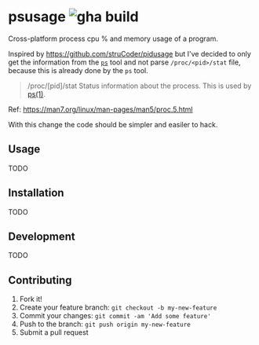 # psusage ![gha build](https://github.com/karantan/psusage/workflows/Go/badge.svg)
Cross-platform process cpu % and memory usage of a program.

Inspired by https://github.com/struCoder/pidusage but I've decided to only get the
information from the [`ps`](https://man7.org/linux/man-pages/man1/ps.1.html) tool and
not parse `/proc/<pid>/stat` file, because this is already done by the `ps` tool.

> /proc/[pid]/stat
>    Status information about the process.  This is used by
>    [ps(1)](https://man7.org/linux/man-pages/man1/ps.1.html).

Ref: https://man7.org/linux/man-pages/man5/proc.5.html

With this change the code should be simpler and easiler to hack.

## Usage
TODO

## Installation
TODO

## Development
TODO


## Contributing

1. Fork it!
2. Create your feature branch: `git checkout -b my-new-feature`
3. Commit your changes: `git commit -am 'Add some feature'`
4. Push to the branch: `git push origin my-new-feature`
5. Submit a pull request
